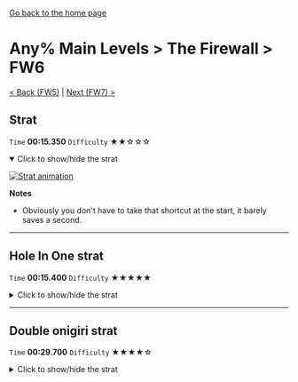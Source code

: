 [Go back to the home page](https://github.com/Doublevil/scbspeedrun)

# Any% Main Levels > The Firewall > FW6

[< Back (FW5)](https://github.com/Doublevil/scbspeedrun/blob/main/levels/any_ml/FW/FW5.md) | [Next (FW7) >](https://github.com/Doublevil/scbspeedrun/blob/main/levels/any_ml/FW/FW7.md)

## Strat

`Time` **00:15.350** `Difficulty` ★★☆☆☆
<details open>
  <summary>Click to show/hide the strat</summary>

  [![Strat animation](https://github.com/Doublevil/scbspeedrun/blob/main/media/levels/FW/FW6_Strat.webp)](https://github.com/Doublevil/scbspeedrun/blob/main/media/levels/FW/FW6_Strat.mp4?raw=true)

  **Notes**
  - Obviously you don't have to take that shortcut at the start, it barely saves a second.
</details>

---
## Hole In One strat

`Time` **00:15.400** `Difficulty` ★★★★★
<details>
  <summary>Click to show/hide the strat</summary>

  [![Strat animation](https://github.com/Doublevil/scbspeedrun/blob/main/media/levels/FW/FW6_HypeStrat.webp)](https://github.com/Doublevil/scbspeedrun/blob/main/media/levels/FW/FW6_HypeStrat.mp4?raw=true)

  **Notes**
  - This strat uses SD Storage. You can learn more about it in the "Jump cart techs" section of this guide.
  - It's exactly as fast as the other strat, but have you seen how cool it is?!
  - Also, it's as hard as it gets to get enough jumps to reach the goal.
  - The name comes from Bobson's commentary in RTA in Japan Summer 2021.
</details>

---
## Double onigiri strat

`Time` **00:29.700** `Difficulty` ★★★★☆
<details>
  <summary>Click to show/hide the strat</summary>

  [![Strat animation](https://github.com/Doublevil/scbspeedrun/blob/main/media/levels/FW/FW6_DoubleOnigiri.webp)](https://github.com/Doublevil/scbspeedrun/blob/main/media/levels/FW/FW6_DoubleOnigiri.mp4?raw=true)

  **Notes**
  - Both onigiris are pretty difficult ones. Prepare to die.
  - Don't rush it on the cable path near the end. Make sure you know exactly what to do in case your jumps don't go as planned.
  - Near the end, worst come worst, you can recover from a mistake by switching to voltage or jump cart and grabbing back the cable onigiri with a swap dash/jump.
  - Keep in mind that this is a long level.
</details>
